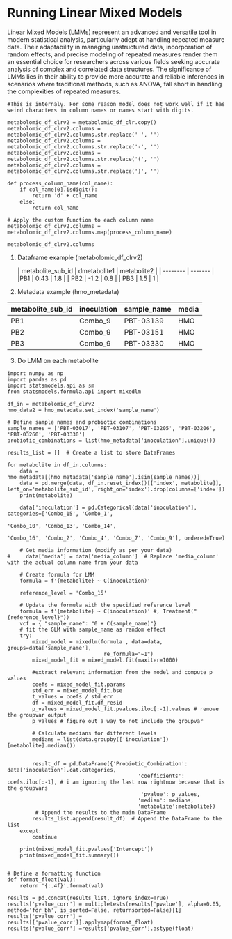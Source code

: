 # Running Linear Mixed Models

Linear Mixed Models (LMMs) represent an advanced and versatile tool in modern statistical analysis, particularly adept at handling repeated measure data. Their adaptability in managing unstructured data, incorporation of random effects, and precise modeling of repeated measures render them an essential choice for researchers across various fields seeking accurate analysis of complex and correlated data structures. The significance of LMMs lies in their ability to provide more accurate and reliable inferences in scenarios where traditional methods, such as ANOVA, fall short in handling the complexities of repeated measures.

```
#This is internaly. For some reason model does not work well if it has weird characters in column names or names start with digits.

metabolomic_df_clrv2 = metabolomic_df_clr.copy()
metabolomic_df_clrv2.columns = metabolomic_df_clrv2.columns.str.replace(' ', '')
metabolomic_df_clrv2.columns = metabolomic_df_clrv2.columns.str.replace('-', '')
metabolomic_df_clrv2.columns = metabolomic_df_clrv2.columns.str.replace('(', '')
metabolomic_df_clrv2.columns = metabolomic_df_clrv2.columns.str.replace(')', '')

def process_column_name(col_name):
    if col_name[0].isdigit(): 
        return 'd' + col_name
    else:
        return col_name

# Apply the custom function to each column name
metabolomic_df_clrv2.columns = metabolomic_df_clrv2.columns.map(process_column_name)

metabolomic_df_clrv2.columns
```


1. Dataframe example (metabolomic_df_clrv2)
   
   | metabolite_sub_id    | dmetabolite1 | metabolite2 | 
| -------- | ------- |
|PB1  | 0.43    |  1.8 |
| PB2 | -1.2    | 0.8 |
| PB3    | 1.5    | 1 |

3. Metadata example (hmo_metadata)
   
| metabolite_sub_id |	inoculation	|sample_name	|media |
| -------- | ------- | -------- | ------- |
| PB1	| Combo_9	| PBT-03139	| HMO|
|PB2	|Combo_9	|PBT-03151	|HMO|
|PB3	|Combo_9	|PBT-03330	|HMO|


3. Do LMM on each metabolite
```
import numpy as np
import pandas as pd
import statsmodels.api as sm
from statsmodels.formula.api import mixedlm

df_in = metabolomic_df_clrv2
hmo_data2 = hmo_metadata.set_index('sample_name')

# Define sample names and probiotic combinations
sample_names = ['PBT-03017', 'PBT-03107', 'PBT-03205', 'PBT-03206', 'PBT-03260', 'PBT-03330']
probiotic_combinations = list(hmo_metadata['inoculation'].unique())

results_list = []  # Create a list to store DataFrames

for metabolite in df_in.columns:
    data = hmo_metadata[(hmo_metadata['sample_name'].isin(sample_names))]
    data = pd.merge(data, df_in.reset_index()[['index', metabolite]], left_on='metabolite_sub_id', right_on='index').drop(columns=['index'])
    print(metabolite)
    
    data['inoculation'] = pd.Categorical(data['inoculation'], categories=['Combo_15', 'Combo_1', 
                                                                          'Combo_10', 'Combo_13', 'Combo_14', 
                                                                          'Combo_16', 'Combo_2', 'Combo_4', 'Combo_7', 'Combo_9'], ordered=True)
    
    # Get media information (modify as per your data)
#     data['media'] = data['media_column']  # Replace 'media_column' with the actual column name from your data
    
    # Create formula for LMM
    formula = f'{metabolite} ~ C(inoculation)' 
    
    reference_level = 'Combo_15'

    # Update the formula with the specified reference level
    formula = f'{metabolite} ~ C(inoculation)' #, Treatment("{reference_level}"))
    vcf = { "sample_name": "0 + C(sample_name)"}                                                     
    # fit the GLM with sample_name as random effect
    try:
        mixed_model = mixedlm(formula , data=data, groups=data['sample_name'],
                               re_formula="~1")
        mixed_model_fit = mixed_model.fit(maxiter=1000)
        
        #extract relevant information from the model and compute p values
        coefs = mixed_model_fit.params
        std_err = mixed_model_fit.bse
        t_values = coefs / std_err
        df = mixed_model_fit.df_resid
        p_values = mixed_model_fit.pvalues.iloc[:-1].values # remove the groupvar output
        p_values # figure out a way to not include the groupvar

        # Calculate medians for different levels
        medians = list(data.groupby(['inoculation'])[metabolite].median())


        result_df = pd.DataFrame({'Probiotic_Combination': data['inoculation'].cat.categories,
                                          'coefficients': coefs.iloc[:-1], # i am ignoring the last row rightnow because that is the groupvars
                                           'pvalue': p_values,
                                          'median': medians,
                                          'metabolite':metabolite})
         # Append the results to the main DataFrame
        results_list.append(result_df)  # Append the DataFrame to the list
    except:
        continue

    print(mixed_model_fit.pvalues['Intercept'])
    print(mixed_model_fit.summary())

    
# Define a formatting function
def format_float(val):
    return '{:.4f}'.format(val)

results = pd.concat(results_list, ignore_index=True)
results['pvalue_corr'] = multipletests(results['pvalue'], alpha=0.05, method='fdr_bh', is_sorted=False, returnsorted=False)[1]
results['pvalue_corr'] =  results[['pvalue_corr']].applymap(format_float)
results['pvalue_corr'] =results['pvalue_corr'].astype(float)
```
